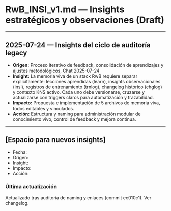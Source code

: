 # RwB_INSI_v1.md — Insights estratégicos y observaciones (Draft)

---

## 2025-07-24 — Insights del ciclo de auditoría legacy
- **Origen:** Proceso iterativo de feedback, consolidación de aprendizajes y ajustes metodológicos, Chat 2025-07-24
- **Insight:** La memoria viva de un stack RwB requiere separar explícitamente: lecciones aprendidas (learn), insights observacionales (insi), registros de entrenamiento (trnlog), changelog histórico (chglog) y contexto KNS activo. Cada uno debe versionarse, cruzarse y actualizarse con triggers claros para automatización y trazabilidad.
- **Impacto:** Propuesta e implementación de 5 archivos de memoria viva, todos editables y vinculados.
- **Acción:** Estructura y naming para administración modular de conocimiento vivo, control de feedback y mejora continua.

---

## [Espacio para nuevos insights]

- Fecha:
- Origen:
- Insight:
- Impacto:
- Acción:


### Última actualización
Actualizado tras auditoría de naming y enlaces (commit ec010c1). Ver changelog.
